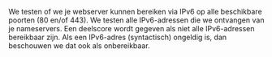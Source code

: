 We testen of we je webserver kunnen bereiken via IPv6 op alle beschikbare poorten (80 en/of 443). We testen alle IPv6-adressen die we ontvangen van je nameservers. Een deelscore wordt gegeven als niet alle IPv6-adressen bereikbaar zijn. Als een IPv6-adres (syntactisch) ongeldig is, dan beschouwen we dat ook als onbereikbaar.
